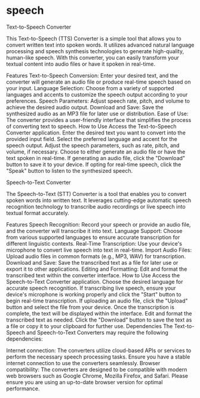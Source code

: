 # speech
Text-to-Speech Converter



This Text-to-Speech (TTS) Converter is a simple tool that allows you to convert written text into spoken words. It utilizes advanced natural language processing and speech synthesis technologies to generate high-quality, human-like speech. With this converter, you can easily transform your textual content into audio files or have it spoken in real-time.

Features
Text-to-Speech Conversion: Enter your desired text, and the converter will generate an audio file or produce real-time speech based on your input.
Language Selection: Choose from a variety of supported languages and accents to customize the speech output according to your preferences.
Speech Parameters: Adjust speech rate, pitch, and volume to achieve the desired audio output.
Download and Save: Save the synthesized audio as an MP3 file for later use or distribution.
Ease of Use: The converter provides a user-friendly interface that simplifies the process of converting text to speech.
How to Use
Access the Text-to-Speech Converter application.
Enter the desired text you want to convert into the provided input field.
Select the preferred language and accent for the speech output.
Adjust the speech parameters, such as rate, pitch, and volume, if necessary.
Choose to either generate an audio file or have the text spoken in real-time.
If generating an audio file, click the "Download" button to save it to your device.
If opting for real-time speech, click the "Speak" button to listen to the synthesized speech.



Speech-to-Text Converter





The Speech-to-Text (STT) Converter is a tool that enables you to convert spoken words into written text. It leverages cutting-edge automatic speech recognition technology to transcribe audio recordings or live speech into textual format accurately.

Features
Speech Recognition: Record your speech or provide an audio file, and the converter will transcribe it into text.
Language Support: Choose from various supported languages to ensure accurate transcription for different linguistic contexts.
Real-Time Transcription: Use your device's microphone to convert live speech into text in real-time.
Import Audio Files: Upload audio files in common formats (e.g., MP3, WAV) for transcription.
Download and Save: Save the transcribed text as a file for later use or export it to other applications.
Editing and Formatting: Edit and format the transcribed text within the converter interface.
How to Use
Access the Speech-to-Text Converter application.
Choose the desired language for accurate speech recognition.
If transcribing live speech, ensure your device's microphone is working properly and click the "Start" button to begin real-time transcription.
If uploading an audio file, click the "Upload" button and select the file from your device.
Once the transcription is complete, the text will be displayed within the interface.
Edit and format the transcribed text as needed.
Click the "Download" button to save the text as a file or copy it to your clipboard for further use.
Dependencies
The Text-to-Speech and Speech-to-Text Converters may require the following dependencies:

Internet connection: The converters utilize cloud-based APIs or services to perform the necessary speech processing tasks. Ensure you have a stable internet connection to use the converters seamlessly.
Browser compatibility: The converters are designed to be compatible with modern web browsers such as Google Chrome, Mozilla Firefox, and Safari. Please ensure you are using an up-to-date browser version for optimal performance.

